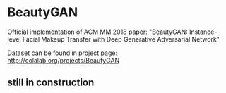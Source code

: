 # BeautyGAN

Official implementation of ACM MM 2018 paper: "BeautyGAN: Instance-level Facial Makeup Transfer with Deep Generative Adversarial Network"

Dataset can be found in project page: http://colalab.org/projects/BeautyGAN


## still in construction
